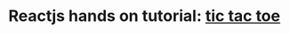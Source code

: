 # Reactjs hands on tutorial: [tic tac toe](https://reactjs.org/tutorial/tutorial.html#before-we-start-the-tutorial)
